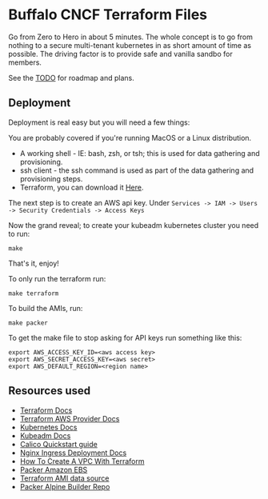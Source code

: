 # Buffalo CNCF Terraform Files

Go from Zero to Hero in about 5 minutes. The whole concept is to go from nothing to a secure multi-tenant kubernetes in as short amount of time as possible. The driving factor is to provide safe and vanilla sandbo for members.

See the [TODO](TODO.md) for roadmap and plans.

## Deployment

Deployment is real easy but you will need a few things:

You are probably covered if you're running MacOS or a Linux distribution.

  - A working shell - IE: bash, zsh, or tsh; this is used for data gathering and provisioning.
  - ssh client - the ssh command is used as part of the data gathering and provisioning steps.
  - Terraform, you can download it [Here](https://www.terraform.io/downloads.html).

The next step is to create an AWS api key. Under `Services -> IAM -> Users -> Security Credentials -> Access Keys`

Now the grand reveal; to create your kubeadm kubernetes cluster you need to run:

    make

That's it, enjoy!

To only run the terraform run:

    make terraform

To build the AMIs, run:

    make packer

To get the make file to stop asking for API keys run something like this:

    export AWS_ACCESS_KEY_ID=<aws access key>
    export AWS_SECRET_ACCESS_KEY=<aws secret>
    export AWS_DEFAULT_REGION=<region name>

## Resources used

  - [Terraform Docs](https://www.terraform.io/docs/index.html)
  - [Terraform AWS Provider Docs](https://www.terraform.io/docs/providers/aws/index.html)
  - [Kubernetes Docs](https://kubernetes.io/docs/home/)
  - [Kubeadm Docs](https://kubernetes.io/docs/reference/setup-tools/kubeadm/kubeadm/)
  - [Calico Quickstart guide](https://docs.projectcalico.org/v3.8/getting-started/kubernetes/installation/calico)
  - [Nginx Ingress Deployment Docs](https://kubernetes.github.io/ingress-nginx/deploy/)
  - [How To Create A VPC With Terraform](https://letslearndevops.com/2017/07/24/how-to-create-a-vpc-with-terraform/)
  - [Packer Amazon EBS](https://www.packer.io/docs/builders/amazon-ebs.html)
  - [Terraform AMI data source](https://www.terraform.io/docs/providers/aws/d/ami.html)
  - [Packer Alpine Builder Repo](https://github.com/mcrute/alpine-ec2-ami)
